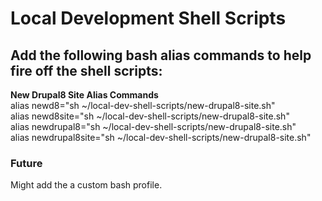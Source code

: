 # Local Development Shell Scripts

## Add the following bash alias commands to help fire off the shell scripts:

**New Drupal8 Site Alias Commands**   
alias newd8="sh ~/local-dev-shell-scripts/new-drupal8-site.sh"  
alias newd8site="sh ~/local-dev-shell-scripts/new-drupal8-site.sh"  
alias newdrupal8="sh ~/local-dev-shell-scripts/new-drupal8-site.sh"  
alias newdrupal8site="sh ~/local-dev-shell-scripts/new-drupal8-site.sh"  

### Future
Might add the a custom bash profile.
